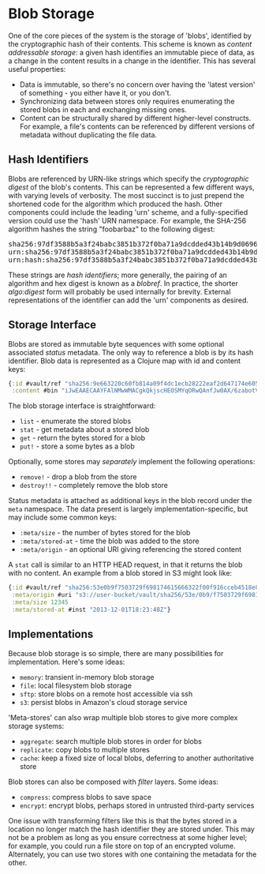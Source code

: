 # Blob Storage

One of the core pieces of the system is the storage of 'blobs', identified by
the cryptographic hash of their contents. This scheme is known as _content
addressable storage_: a given hash identifies an immutable piece of data, as a
change in the content results in a change in the identifier. This has several
useful properties:
- Data is immutable, so there's no concern over having the 'latest version' of
  something - you either have it, or you don't.
- Synchronizing data between stores only requires enumerating the stored blobs
  in each and exchanging missing ones.
- Content can be structurally shared by different higher-level constructs. For
  example, a file's contents can be referenced by different versions of
  metadata without duplicating the file data.

## Hash Identifiers

Blobs are referenced by URN-like strings which specify the _cryptographic
digest_ of the blob's contents. This can be represented a few different ways,
with varying levels of verbosity.  The most succinct is to just prepend the
shortened code for the algorithm which produced the hash. Other components could
include the leading 'urn' scheme, and a fully-specified version could use the
'hash' URN namespace. For example, the SHA-256 algorithm hashes the string
"foobarbaz" to the following digest:

<pre>
sha256:97df3588b5a3f24babc3851b372f0ba71a9dcdded43b14b9d06961bfc1707d9d
urn:sha256:97df3588b5a3f24babc3851b372f0ba71a9dcdded43b14b9d06961bfc1707d9d
urn:hash:sha256:97df3588b5a3f24babc3851b372f0ba71a9dcdded43b14b9d06961bfc1707d9d
</pre>

These strings are _hash identifiers_; more generally, the pairing of an algorithm
and hex digest is known as a _blobref_. In practice, the shorter _algo:digest_
form will probably be used internally for brevity. External representations of
the identifier can add the 'urn' components as desired.

## Storage Interface

Blobs are stored as immutable byte sequences with some optional associated
_status_ metadata. The only way to reference a blob is by its hash identifier.
Blob data is represented as a Clojure map with id and content keys:

```clojure
{:id #vault/ref "sha256:9e663220c60fb814a09f4dc1ecb28222eaf2d647174e60554272395bf776495a"
 :content #bin "iJwEAAECAAYFAlNMwWMACgkQkjscHEOSMYqORwQAnfJw0AX/6zabotV6yf2LbuwwJ6Mr+..."}
```

The blob storage interface is straightforward:
- `list` - enumerate the stored blobs
- `stat` - get metadata about a stored blob
- `get` - return the bytes stored for a blob
- `put!` - store a some bytes as a blob

Optionally, some stores may _separately_ implement the following operations:
- `remove!` - drop a blob from the store
- `destroy!!` - completely remove the blob store

Status metadata is attached as additional keys in the blob record under the
`meta` namespace. The data present is largely implementation-specific, but may
include some common keys:
- `:meta/size` - the number of bytes stored for the blob
- `:meta/stored-at` - time the blob was added to the store
- `:meta/origin` - an optional URI giving referencing the stored content

A `stat` call is similar to an HTTP HEAD request, in that it returns the blob
with no content. An example from a blob stored in S3 might look like:

```clojure
{:id #vault/ref "sha256:53e0b9f7503729f698174615666322f00f916cceb4518e8e1c6f373e53b56180"
 :meta/origin #uri "s3://user-bucket/vault/sha256/53e/0b9/f7503729f698174615666322f00f916cceb4518e8e1c6f373e53b56180"
 :meta/size 12345
 :meta/stored-at #inst "2013-12-01T18:23:48Z"}
```

## Implementations

Because blob storage is so simple, there are many possibilities for
implementation. Here's some ideas:
- `memory`: transient in-memory blob storage
- `file`: local filesystem blob storage
- `sftp`: store blobs on a remote host accessible via ssh
- `s3`: persist blobs in Amazon's cloud storage service

'Meta-stores' can also wrap multiple blob stores to give more complex storage
systems:
- `aggregate`: search multiple blob stores in order for blobs
- `replicate`: copy blobs to multiple stores
- `cache`: keep a fixed size of local blobs, deferring to another authoritative store

Blob stores can also be composed with _filter_ layers. Some ideas:
- `compress`: compress blobs to save space
- `encrypt`: encrypt blobs, perhaps stored in untrusted third-party services

One issue with transforming filters like this is that the bytes stored in a
location no longer match the hash identifier they are stored under. This may not
be a problem as long as you ensure correctness at some higher level; for
example, you could run a file store on top of an encrypted volume. Alternately,
you can use two stores with one containing the metadata for the other.
